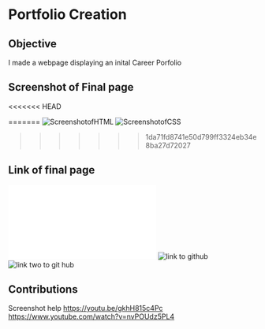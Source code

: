 # Portfolio Creation

## Objective
I made a webpage displaying an inital Career Porfolio 

## Screenshot of Final page
<<<<<<< HEAD

=======
![ScreenshotofHTML](https://user-images.githubusercontent.com/100402908/157893578-0cbe4c3e-f81a-49bd-8736-54764c887410.png)
![ScreenshotofCSS](https://user-images.githubusercontent.com/100402908/157895619-e6ac8d71-2108-449b-ac6c-f897256bc33a.png)
>>>>>>> 1da71fd8741e50d799ff3324eb34e8ba27d72027

## Link of final page
![Here is a link to my final page](./index.html)
![link to github](ScreenshotofHTML.png)
![link two to git hub](ScreenshotofCSS.png)

##  Contributions 
Screenshot help
https://youtu.be/gkhH815c4Pc
https://www.youtube.com/watch?v=nvPOUdz5PL4
